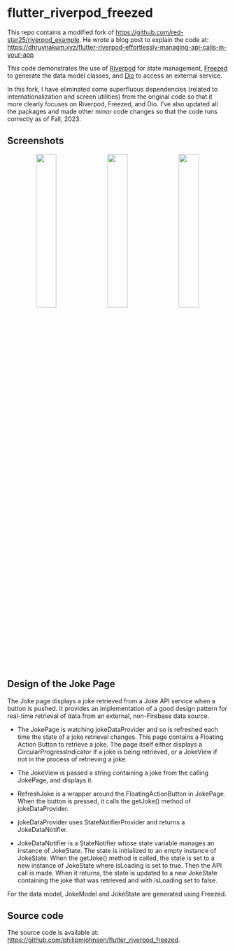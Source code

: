 # flutter_riverpod_freezed

This repo contains a modified fork of <https://github.com/red-star25/riverpod_example>.  He wrote a blog post to explain the code at: <https://dhruvnakum.xyz/flutter-riverpod-effortlessly-managing-api-calls-in-your-app>

This code demonstrates the use of [Riverpod](https://riverpod.dev/) for state management, [Freezed](https://pub.dev/packages/freezed) to generate the data model classes, and [Dio](https://pub.dev/packages/dio) to access an external service.

In this fork, I have eliminated some superfluous dependencies (related to internationalization and screen utilities) from the original code so that it more clearly focuses on Riverpod, Freezed, and Dio. I've also updated all the packages and made other minor code changes so that the code runs correctly as of Fall, 2023. 

## Screenshots

<p style="text-align: center">
  <img src="https://github.com/philipmjohnson/flutter_riverpod_freezed/raw/main/README-home.png" width="30%">
   &nbsp;
  <img src="https://github.com/philipmjohnson/flutter_riverpod_freezed/raw/main/README-jokes.png" width="30%">
   &nbsp;
  <img src="https://github.com/philipmjohnson/flutter_riverpod_freezed/raw/main/README-products.png" width="30%">
</p>

## Design of the Joke Page

The Joke page displays a joke retrieved from a Joke API service when a button is pushed. It provides an implementation of a good design pattern for real-time retrieval of data from an external, non-Firebase data source.  

* The JokePage is watching jokeDataProvider and so is refreshed each time the state of a joke retrieval changes.  This page contains a Floating Action Button to retrieve a joke. The page itself either displays a CircularProgressIndicator if a joke is being retrieved, or a JokeView if not in the process of retrieving a joke.

* The JokeView is passed a string containing a joke from the calling JokePage, and displays it.

* RefreshJoke is a wrapper around the FloatingActionButton in JokePage.  When the button is pressed, it calls the getJoke() method of jokeDataProvider.

* jokeDataProvider uses StateNotifierProvider and returns a JokeDataNotifier. 

* JokeDataNotifier is a StateNotifier whose state variable manages an instance of JokeState. The state is initialized to an empty instance of JokeState. When the getJoke() method is called, the state is set to a new instance of JokeState where isLoading is set to true. Then the API call is made. When it returns, the state is updated to a new JokeState containing the joke that was retrieved and with isLoading set to false.  

For the data model, JokeModel and JokeState are generated using Freezed.

## Source code

The source code is available at: <https://github.com/philipmjohnson/flutter_riverpod_freezed>.
